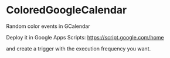 # ColoredGoogleCalendar
Random color events in GCalendar

Deploy it in Google Apps Scripts: https://script.google.com/home

and create a trigger with the execution frequency you want.
